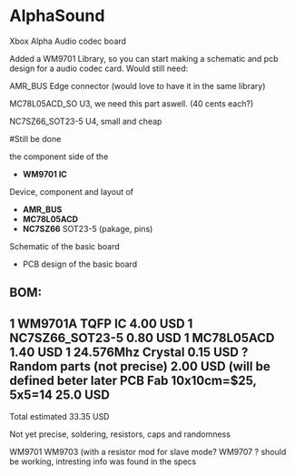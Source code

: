 AlphaSound
==========

Xbox Alpha Audio codec board

Added a WM9701 Library, so you can start making a schematic and pcb design for a audio codec card.
Would still need:

AMR_BUS Edge connector (would love to have it in the same library)

MC78L05ACD_SO U3, we need this part aswell. (40 cents each?)

NC7SZ66_SOT23-5 U4, small and cheap

#Still be done

the component side of the
* **WM9701 IC**

Device, component and layout of
* **AMR_BUS**
* **MC78L05ACD**
* **NC7SZ66** SOT23-5 (pakage, pins)

Schematic of the basic board
* PCB design of the basic board


## BOM:
1 WM9701A TQFP IC	 	 4.00 USD
1 NC7SZ66_SOT23-5		 0.80 USD
1 MC78L05ACD			 1.40 USD
1 24.576Mhz Crystal		 0.15 USD
? Random parts (not precise) 	 2.00 USD (will be defined beter later
PCB Fab	10x10cm=$25, 5x5=14	 25.0 USD
-----------------------------------------------
Total estimated			 33.35 USD

Not yet precise, soldering, resistors, caps and randomness


WM9701
WM9703 (with a resistor mod for slave mode?
WM9707 ? should be working, intresting info was found in the specs
